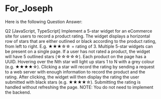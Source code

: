 # For_Joseph

Here is the following Question Answer:

Q2 [JavaScript, TypeScript] Implement a 5-star widget for an eCommerce site for users to record a
product rating. The widget displays a horizontal row of stars that are either outlined or black according to
the product rating, from left to right. E.g. ★★★☆☆ = rating of 3. Multiple 5-star widgets can be present on a
single page. If a user has not rated a product, the widget will have 5 outlined stars (☆☆☆☆☆). Each product
on the page has a UUID. Hovering over the Nth star will light up stars 1 to N with a grey colour (e.g. ★★★★☆).
Clicking a star will record the rating by sending a request to a web server with enough information to record
the product and the rating. After clicking, the widget will then display the rating the user submitted with
black stars (e.g. ★★★★☆). Submitting the rating is handled without refreshing the page.
NOTE: You do not need to implement the backend.
